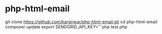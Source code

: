 # php-html-email
git clone https://github.com/kargirwar/php-html-email.git
cd php-html-email
composer update
export SENDGRID_API_KEY='<your key>'
php test.php
